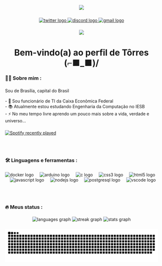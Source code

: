 <div align="center">
  <img height="150" src="https://github.com/BATENDER/BATENDER/assets/65036435/53b2a0cc-c9b9-45c9-a68b-c7519b32a8bb"  />
</div>

###

<div align="center">
  <a href="https://x.com/GrubNotInfected" target="_blank">
    <img src="https://img.shields.io/static/v1?message=Twitter&logo=twitter&label=&color=1DA1F2&logoColor=white&labelColor=&style=for-the-badge" height="25" alt="twitter logo"  />
  </a>
  <a href=".rush_b" target="_blank">
    <img src="https://img.shields.io/static/v1?message=Discord&logo=discord&label=&color=7289DA&logoColor=white&labelColor=&style=for-the-badge" height="25" alt="discord logo"  />
  </a>
  <a href="vinicius.torres.san@gmail.com" target="_blank">
    <img src="https://img.shields.io/static/v1?message=Gmail&logo=gmail&label=&color=D14836&logoColor=white&labelColor=&style=for-the-badge" height="25" alt="gmail logo"  />
  </a>
</div>

###

<div align="center">
  <img src="https://visitor-badge.laobi.icu/badge?page_id=BATENDER.BATENDER&left_color=chocolate"  />
</div>

###

<h1 align="center">Bem-vindo(a) ao perfil de Tôrres (⌐■_■)/</h1>

###

<h3 align="left">👩‍💻  Sobre mim :</h3>

###

<p align="left">Sou de Brasília, capital do Brasil<br><br>- 🔭 Sou funcionário de TI da Caixa Econômica Federal<br>- 📚 Atualmente estou estudando Engenharia da Computação no IESB<br>- ⚡ No meu tempo livre aprendo um pouco mais sobre a vida, verdade e universo...</p>

###

<div align="left">
  <a href="https://open.spotify.com/user/rxyt5gk4v4h2sov0wfkn6cdp6">
    <img src="https://spotify-recently-played-readme.vercel.app/api?user=rxyt5gk4v4h2sov0wfkn6cdp6&count=5" alt="Spotify recently played"  />
  </a>
</div>

<br><br>
###

<h3 align="left">🛠 Linguagens e ferramentas :</h3>

###

<div align="left">
  <img src="https://cdn.jsdelivr.net/gh/devicons/devicon/icons/docker/docker-plain-wordmark.svg" height="40" alt="docker logo"  />
  <img width="12" />
  <img src="https://cdn.jsdelivr.net/gh/devicons/devicon/icons/arduino/arduino-original.svg" height="40" alt="arduino logo"  />
  <img width="12" />
  <img src="https://cdn.jsdelivr.net/gh/devicons/devicon/icons/c/c-original.svg" height="40" alt="c logo"  />
  <img width="12" />
  <img src="https://cdn.jsdelivr.net/gh/devicons/devicon/icons/css3/css3-original.svg" height="40" alt="css3 logo"  />
  <img width="12" />
  <img src="https://cdn.jsdelivr.net/gh/devicons/devicon/icons/html5/html5-original.svg" height="40" alt="html5 logo"  />
  <img width="12" />
  <img src="https://cdn.jsdelivr.net/gh/devicons/devicon/icons/javascript/javascript-original.svg" height="40" alt="javascript logo"  />
  <img width="12" />
  <img src="https://cdn.jsdelivr.net/gh/devicons/devicon/icons/nodejs/nodejs-original.svg" height="40" alt="nodejs logo"  />
  <img width="12" />
  <img src="https://cdn.jsdelivr.net/gh/devicons/devicon/icons/postgresql/postgresql-original.svg" height="40" alt="postgresql logo"  />
  <img width="12" />
  <img src="https://cdn.jsdelivr.net/gh/devicons/devicon/icons/vscode/vscode-original.svg" height="40" alt="vscode logo"  />
</div>

<br><br>
###

<h3 align="left">🔥   Meus status :</h3>

###

<div align="center">
  <img src="https://github-readme-stats.vercel.app/api/top-langs?username=BATENDER&locale=en&hide_title=false&layout=compact&card_width=320&langs_count=5&theme=dracula&hide_border=false&order=2" height="150" alt="languages graph"  />
  <img src="https://streak-stats.demolab.com?user=BATENDER&locale=en&mode=daily&theme=dark&hide_border=false&border_radius=5&order=3" height="220" alt="streak graph"  />
  <img src="https://github-readme-stats.vercel.app/api?username=BATENDER&hide_title=false&hide_rank=false&show_icons=true&include_all_commits=true&count_private=true&disable_animations=false&theme=dracula&locale=en&hide_border=false&order=1" height="250" alt="stats graph"  />
</div>

###

<img src="https://raw.githubusercontent.com/BATENDER/BATENDER/output/snake.svg" alt="Snake animation" />

###
